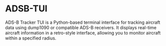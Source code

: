 # ADSB-TUI
ADS-B Tracker TUI is a Python-based terminal interface for tracking aircraft data using dump1090 or compatible ADS-B receivers. It displays real-time aircraft information in a retro-style interface, allowing you to monitor aircraft within a specified radius.
